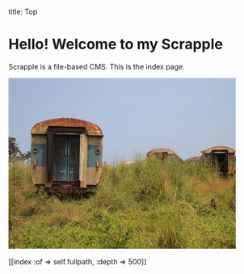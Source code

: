 title: Top

Hello! Welcome to my Scrapple
=============================

Scrapple is a file-based CMS.
This is the index page.

![Trainyard](trainyard.jpg)

[[index :of => self.fullpath, :depth => 500]]